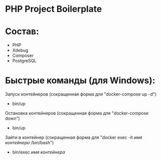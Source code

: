 # PHP Project Boilerplate

# Состав:
* PHP
* Xdebug
* Composer
* PostgreSQL

# Быстрые команды (для Windows):

Запуск контейнеров (сокращенная форма для "docker-compose up -d")
* bin/up

Остановка контейнеров (сокращенная форма для "docker-compose down")
* bin/up

Зайти в контейнер (сокращенная форма для "docker exec -it *имя контейнера* /bin/bash")
* bin/exec *имя контейнера*
